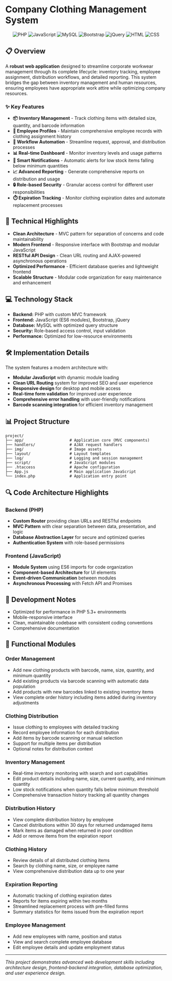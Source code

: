 # Company Clothing Management System

<div align="center">
  <img alt="PHP" src="https://img.shields.io/badge/PHP-777BB4.svg?style=for-the-badge&logo=PHP&logoColor=white">
  <img alt="JavaScript" src="https://img.shields.io/badge/JavaScript-F7DF1E.svg?style=for-the-badge&logo=JavaScript&logoColor=black">
  <img alt="MySQL" src="https://img.shields.io/badge/MySQL-4479A1.svg?style=for-the-badge&logo=MySQL&logoColor=white">
  <img alt="Bootstrap" src="https://img.shields.io/badge/Bootstrap-7952B3.svg?style=for-the-badge&logo=Bootstrap&logoColor=white">
  <img alt="jQuery" src="https://img.shields.io/badge/jQuery-0769AD.svg?style=for-the-badge&logo=jQuery&logoColor=white">
  <img alt="HTML" src="https://img.shields.io/badge/HTML5-E34F26.svg?style=for-the-badge&logo=HTML5&logoColor=white">
  <img alt="CSS" src="https://img.shields.io/badge/CSS3-1572B6.svg?style=for-the-badge&logo=CSS3&logoColor=white">
</div>

## 📋 Overview

A **robust web application** designed to streamline corporate workwear management through its complete lifecycle: inventory tracking, employee assignment, distribution workflows, and detailed reporting. This system bridges the gap between inventory management and human resources, ensuring employees have appropriate work attire while optimizing company resources.

### ✨ Key Features

- **📦 Inventory Management** - Track clothing items with detailed size, quantity, and barcode information
- **👥 Employee Profiles** - Maintain comprehensive employee records with clothing assignment history
- **🔄 Workflow Automation** - Streamline request, approval, and distribution processes
- **📊 Real-time Dashboard** - Monitor inventory levels and usage patterns
- **🔔 Smart Notifications** - Automatic alerts for low stock items falling below minimum quantities
- **📈 Advanced Reporting** - Generate comprehensive reports on distribution and usage
- **🔒 Role-based Security** - Granular access control for different user responsibilities
- **⏱️ Expiration Tracking** - Monitor clothing expiration dates and automate replacement processes

## 🚀 Technical Highlights

- **Clean Architecture** - MVC pattern for separation of concerns and code maintainability
- **Modern Frontend** - Responsive interface with Bootstrap and modular JavaScript
- **RESTful API Design** - Clean URL routing and AJAX-powered asynchronous operations
- **Optimized Performance** - Efficient database queries and lightweight frontend
- **Scalable Structure** - Modular code organization for easy maintenance and enhancement

## 💻 Technology Stack

- **Backend:** PHP with custom MVC framework
- **Frontend:** JavaScript (ES6 modules), Bootstrap, jQuery
- **Database:** MySQL with optimized query structure
- **Security:** Role-based access control, input validation
- **Performance:** Optimized for low-resource environments

## 🛠️ Implementation Details

The system features a modern architecture with:

- **Modular JavaScript** with dynamic module loading
- **Clean URL Routing** system for improved SEO and user experience
- **Responsive design** for desktop and mobile access
- **Real-time form validation** for improved user experience
- **Comprehensive error handling** with user-friendly notifications
- **Barcode scanning integration** for efficient inventory management

## 📊 Project Structure

```
project/
├── app/                    # Application core (MVC components)
├── handlers/               # AJAX request handlers
├── img/                    # Image assets
├── layout/                 # Layout templates
├── log/                    # Logging and session management
├── script/                 # JavaScript modules
├── .htaccess               # Apache configuration
├── App.js                  # Main application JavaScript
└── index.php               # Application entry point
```

## 🔍 Code Architecture Highlights

### Backend (PHP)

- **Custom Router** providing clean URLs and RESTful endpoints
- **MVC Pattern** with clear separation between data, presentation, and logic
- **Database Abstraction Layer** for secure and optimized queries
- **Authentication System** with role-based permissions

### Frontend (JavaScript)

- **Module System** using ES6 imports for code organization
- **Component-based Architecture** for UI elements
- **Event-driven Communication** between modules
- **Asynchronous Processing** with Fetch API and Promises

## 📝 Development Notes

- Optimized for performance in PHP 5.3+ environments
- Mobile-responsive interface
- Clean, maintainable codebase with consistent coding conventions
- Comprehensive documentation

## 📘 Functional Modules

### Order Management
- Add new clothing products with barcode, name, size, quantity, and minimum quantity
- Add existing products via barcode scanning with automatic data population
- Add products with new barcodes linked to existing inventory items
- View complete order history including items added during inventory adjustments

### Clothing Distribution
- Issue clothing to employees with detailed tracking
- Record employee information for each distribution
- Add items by barcode scanning or manual selection
- Support for multiple items per distribution
- Optional notes for distribution context

### Inventory Management
- Real-time inventory monitoring with search and sort capabilities
- Edit product details including name, size, current quantity, and minimum quantity
- Low stock notifications when quantity falls below minimum threshold
- Comprehensive transaction history tracking all quantity changes

### Distribution History
- View complete distribution history by employee
- Cancel distributions within 30 days for returned undamaged items
- Mark items as damaged when returned in poor condition
- Add or remove items from the expiration report

### Clothing History
- Review details of all distributed clothing items
- Search by clothing name, size, or employee name
- View comprehensive distribution data up to one year

### Expiration Reporting
- Automatic tracking of clothing expiration dates
- Reports for items expiring within two months
- Streamlined replacement process with pre-filled forms
- Summary statistics for items issued from the expiration report

### Employee Management
- Add new employees with name, position and status
- View and search complete employee database
- Edit employee details and update employment status

---

*This project demonstrates advanced web development skills including architecture design, frontend-backend integration, database optimization, and user experience design.*
